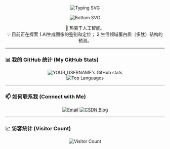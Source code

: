 <p align="center">
  <img src="https://readme-typing-svg.herokuapp.com?font=Fira+Code&size=30&pause=1000&color=33F7F7&center=true&vCenter=true&width=435&lines=Hi+there+%F0%9F%91%8B%2C+I'm+unumbrela;A+Passionate+Developer;Welcome+to+my+profile!" alt="Typing SVG" />
</p>

<p align="center">
  <img src="https://raw.githubusercontent.com/mayhemantt/mayhemantt/Update/svg/Bottom.svg" alt="Bottom SVG" />
</p>

<p align="center">
  🚀 热衷于人工智能。
  <br>
  💡 目前正在探索 1.AI生成图像的鉴别和定位； 2.生信领域蛋白质（多肽）结构的预测。
</p>

---

### 📊 我的 GitHub 统计 (My GitHub Stats)

<p align="center">
  <img align="center" src="https://github-readme-stats.vercel.app/api?username=YOUR_USERNAME&show_icons=true&include_all_commits=true&theme=radical&rank_icon=github" alt="YOUR_USERNAME's GitHub stats" />
  <br/>
  <img align="center" src="https://github-readme-stats.vercel.app/api/top-langs?username=YOUR_USERNAME&layout=compact&langs_count=8&theme=radical" alt="Top Languages" />
</p>

---


### 📫 如何联系我 (Connect with Me)

<p align="center">
  <a href="mailto:zihao3351@gmail.com"><img src="https://img.shields.io/badge/Gmail-D14836?style=for-the-badge&logo=gmail&logoColor=white" alt="Email"></a>
  <a href="https://blog.csdn.net/yiyeyeshenlan"><img src="https://img.shields.io/badge/CSDN-博客-C32136?style=for-the-badge&logo=C&logoColor=white" alt="CSDN Blog"></a>
</p>

---

### 📈 访客统计 (Visitor Count)

<p align="center">
  <img src="https://profile-counter.glitch.me/YOUR_USERNAME/count.svg" alt="Visitor Count" />
</p>
